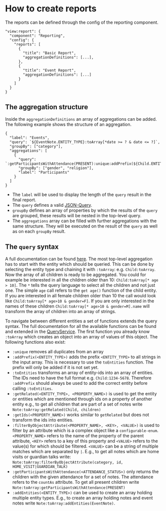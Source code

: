 # How to create reports
The reports can be defined through the config of the reporting component.
```
"view:report": {
  "component": "Reporting",
  "config": {
    "reports": [
      {
        "title": "Basic Report",
        "aggregationDefinitions": [...],
      },
      {
        "title": "Event Report",
        "aggregationDefinitions": [...]
      }
    ]
  }
}
```

## The aggregation structure
Inside the `aggregationDefinitions` an array of aggregations can be added.
The following example shows the structure of an aggregation.
```
{
  "label": "Events",
  "query": `${EventNote.ENTITY_TYPE}:toArray[*date >= ? & date <= ?]`,
  "groupBy": ["category"],
  "aggregations": [
    {
      "query": `:getParticipantsWithAttendance(PRESENT):unique:addPrefix(${Child.ENTITY_TYPE}):toEntities`,
      "groupBy": ["gender", "religion"],
      "label": "Participants"
    }
  ]
}
```

- The `label` will be used to display the length of the `query` result in the final report.
- The `query` defines a valid [JSON-Query](https://github.com/auditassistant/json-query#queries).
- `groupBy` defines an array of properties by which the results of the `query` are grouped,
    these results will be nested in the top-level query.
- The `aggregations` array can be filled with further aggregations with the same structure.
    They will be executed on the result of the `query` as well as on each `groupBy` result.
  
## The `query` syntax
A full documentation can be found [here](https://github.com/auditassistant/json-query#queries).
The most top-level aggregation has to start with the entity which should be queried.
This can be done by selecting the entity type and chaining it with `:toArray`: e.g. `Child:toArray`.
Now the array of all children is ready to be aggregated. 
You could for example be interested in all the children older than 10: `Child:toArray[* age > 10]`.
The `*` tells the query language to select all the children and not just one. 
The simple `age` call refers to the `get age()` function of the child entity.
If you are interested in all female children older than 10 the call would look like `Child:toArray[* age>10 & gender=F]`.
If you are only interested in the names of these children `Child:toArray[* age>10 & gender=M].name` will transform the
array of children into an array of strings.

To navigate between different entities a set of functions extends the query syntax.
The full documentation for all the available functions can be found and extended in the 
[QueryService](../../injectables/QueryService.html).
The first function you already know `:toArray` which creates an object into an array of values of this object.
The following functions also exist:
- `:unique` removes all duplicates from an array
- `:addPrefix(<ENTITY_TYPE>)` adds the prefix `<ENTITY_TYPE>` to all strings in the input array.
    This is necessary to use the `toEntities` function.
    The prefix will only be added if it is not set yet.
- `:toEntities` transforms an array of entity-ids into an array of entities.
    The IDs need to have the full format e.g. `Child:1234-5678`.
    Therefore `:addPrefix` should always be used to add the correct entity before calling `:toEntities`.
- `:getRelated(<ENTITY_TYPE>, <PROPERTY_NAME>)` is used to get the entity or entities which are mentioned through ids
    on a property of another entity e.g., to get all children that are part of a set of notes write `Note:toArray:getRelated(Child, children)`
- `:getIds(<PROPERTY_NAME>)` works similar to `getRelated` but does not transform the ids into entities.
- `:filterByObjectAttribute(<PROPERTY_NAME>, <KEY>, <VALUE>)` is used to filter by an attribute which is a complex
    object like a `configurable-enum`. `<PROPERTY_NAME>` refers to the name of the property of the parent attribute,
    `<KEY>` refers to a key of this property and `<VALUE>` refers to the value(s) for which should be filtered.
    `<VALUE>` can be a string of multiple matches which are separated by `|`.
    E.g., to get all notes which are home visits or guardian talks write:
    `Note:toArray:filterByObjectAttribute(category, id, HOME_VISIT|GUARDIAN_TALK)`
- `:getParticipantsWithAttendance(<ATTENDANCE_STATUS>)` only returns the children with the given attendance for a set 
    of notes. The attendance refers to the `countAs` attribute. To get all present children write 
    `Note:toArray:getParticipantsWithAttendance(PRESENT)`
- `:addEntities(<ENTITY_TYPE>)` can be used to create an array holding multiple entity types.
    E.g., to create an array holding notes and event notes write `Note:toArray:addEntities(EventNote)`.
    


